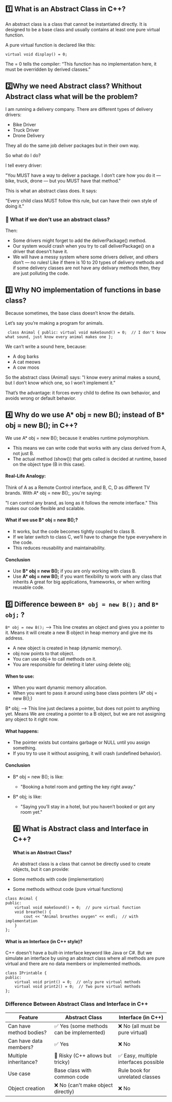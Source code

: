 ## 1️⃣ What is an Abstract Class in C++?
An abstract class is a class that cannot be instantiated directly. It is designed to be a base class and usually contains at least one pure virtual function.

A pure virtual function is declared like this:

`virtual void display() = 0;`

The = 0 tells the compiler: “This function has no implementation here, it must be overridden by derived classes.”

## 2️⃣Why we need Abstract class? Whithout Abstract class what will be the problem?

I am running a delivery company. There are different types of delivery drivers:
- Bike Driver
- Truck Driver
- Drone Delivery

They all do the same job deliver packages but in their own way.

So what do I do?

I tell every driver:

"You MUST have a way to deliver a package. I don’t care how you do it — bike, truck, drone — but you MUST have that method."

This is what an abstract class does.
It says:

"Every child class MUST follow this rule, but can have their own style of doing it."

### 🚫 What if we don’t use an abstract class?

Then:
- Some drivers might forget to add the deliverPackage() method.
- Our system would crash when you try to call deliverPackage() on a driver that doesn’t have it.
- We will have a messy system where some drivers deliver, and others don’t — no rules! Like if there is 10 to 20 types of delivery methods and if some delivery classes are not have any delivary methods then, they are just polluting the code.


## 3️⃣ Why NO implementation of functions in base class?

Because sometimes, the base class doesn’t know the details.

Let’s say you’re making a program for animals.

` class Animal {
public:
    virtual void makeSound() = 0;  // I don't know what sound, just know every animal makes one
};`

We can’t write a sound here, because:
- A dog barks
- A cat meows
- A cow moos

So the abstract class (Animal) says: "I know every animal makes a sound, but I don’t know which one, so I won’t implement it."

That’s the advantage: it forces every child to define its own behavior, and avoids wrong or default behavior.


## 4️⃣ Why do we use A* obj = new B(); instead of B* obj = new B(); in C++?

We use A* obj = new B(); because it enables runtime polymorphism.
- This means we can write code that works with any class derived from A, not just B.
- The actual method (show()) that gets called is decided at runtime, based on the object type (B in this case).

#### Real-Life Analogy:
Think of A as a Remote Control interface, and B, C, D as different TV brands. With A* obj = new B();, you're saying:

"I can control any brand, as long as it follows the remote interface." This makes our code flexible and scalable.

#### What if we use B* obj = new B();?
- It works, but the code becomes tightly coupled to class B.
- If we later switch to class C, we’ll have to change the type everywhere in the code.
- This reduces reusability and maintainability.

#### Conclusion
- Use **B\* obj = new B();** if you are only working with class B.
- Use **A\* obj = new B();** if you want flexibility to work with any class that inherits A  great for big applications, frameworks, or when writing reusable code.


## 5️⃣ Difference beween `B* obj = new B();` and `B* obj;` ?

`B* obj = new B();` -->  This line creates an object and gives you a pointer to it. Means it will create a new B object in heap memory and give me its address.
- A new object is created in heap (dynamic memory).
- obj now points to that object.
- You can use obj-> to call methods on it.
- You are responsible for deleting it later using delete obj;

#### When to use:
- When you want dynamic memory allocation.
- When you want to pass it around using base class pointers (A* obj = new B();)


B* obj; --> This line just declares a pointer, but does not point to anything yet. Means We are creating a pointer to a B object, but we are not assigning any object to it right now.

#### What happens:
- The pointer exists but contains garbage or NULL until you assign something.
- If you try to use it without assigning, it will crash (undefined behavior).

#### Conclusion 
- B* obj = new B(); is like:
  - "Booking a hotel room and getting the key right away."

- B* obj; is like:
  - "Saying you’ll stay in a hotel, but you haven’t booked or got any room yet."


  ## 6️⃣ What is Abstract class and Interface in C++?

  #### What is an Abstract Class?
  An abstract class is a class that cannot be directly used to create objects, but it can provide:
- Some methods with code (implementation) 
- Some methods without code (pure virtual functions) 

``` 
class Animal {
public:
    virtual void makeSound() = 0;  // pure virtual function
    void breathe() {
        cout << "Animal breathes oxygen" << endl;  // with implementation
    }
};
```
#### What is an Interface (in C++ style)?
C++ doesn't have a built-in interface keyword like Java or C#.
But we simulate an interface by using an abstract class where all methods are pure virtual and there are no data members or implemented methods.

```
class IPrintable {
public:
    virtual void print() = 0;  // only pure virtual methods
    virtual void print2() = 0;  // Two pure virtual methods
};
```

### Difference Between Abstract Class and Interface in C++

| Feature                   | Abstract Class                                 | Interface (in C++)                         |
|---------------------------|-------------------------------------------------|--------------------------------------------|
| Can have method bodies?   | ✅ Yes (some methods can be implemented)        | ❌ No (all must be pure virtual)           |
| Can have data members?    | ✅ Yes                                           | ❌ No                                       |
| Multiple inheritance?     | 🚫 Risky (C++ allows but tricky)                 | ✅ Easy, multiple interfaces possible       |
| Use case                  | Base class with common code                     | Rule book for unrelated classes            |
| Object creation           | ❌ No (can't make object directly)              | ❌ No                                       |













